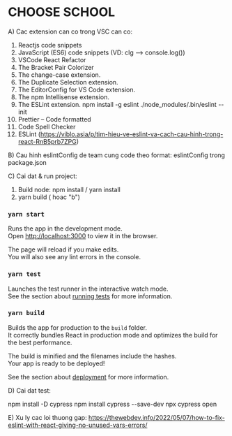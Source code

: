 # CHOOSE SCHOOL

A) Cac extension can co trong VSC can co:

1. Reactjs code snippets
2. JavaScript (ES6) code snippets
   (VD: clg --> console.log())
3. VSCode React Refactor
4. The Bracket Pair Colorizer
5. The change-case extension.
6. The Duplicate Selection extension.
7. The EditorConfig for VS Code extension.
8. The npm Intellisense extension.
9. The ESLint extension.
    npm install -g eslint
    ./node_modules/.bin/eslint --init
10. Prettier – Code formatted
11. Code Spell Checker
12. ESLint (https://viblo.asia/p/tim-hieu-ve-eslint-va-cach-cau-hinh-trong-react-RnB5prb7ZPG)

B) Cau hinh eslintConfig de team cung code theo format:
eslintConfig trong package.json

C) Cai dat & run project:

1. Build node: npm install / yarn install
2. yarn build ( hoac "b")
### `yarn start`

Runs the app in the development mode.\
Open [http://localhost:3000](http://localhost:3000) to view it in the browser.

The page will reload if you make edits.\
You will also see any lint errors in the console.

### `yarn test`

Launches the test runner in the interactive watch mode.\
See the section about [running tests](https://facebook.github.io/create-react-app/docs/running-tests) for more information.

### `yarn build`

Builds the app for production to the `build` folder.\
It correctly bundles React in production mode and optimizes the build for the best performance.

The build is minified and the filenames include the hashes.\
Your app is ready to be deployed!

See the section about [deployment](https://facebook.github.io/create-react-app/docs/deployment) for more information.

D) Cai dat test:
<!-- yarn add react-test-renderer -->
<!-- npm i --save-dev @types/react-test-renderer -->
<!-- yarn add enzyme enzyme-adapter-react-16 -->
<!-- yarn add  @types/enzyme -->
<!-- https://docs.cypress.io/guides/component-testing/component-framework-configuration#React -->
<!-- https://github.com/cypress-io/cypress-component-testing-apps/blob/main/react-cra5-ts/tsconfig.json -->
npm install -D cypress
npm install cypress --save-dev
npx cypress open

E) Xu ly cac loi thuong gap:
https://thewebdev.info/2022/05/07/how-to-fix-eslint-with-react-giving-no-unused-vars-errors/
